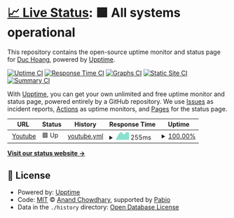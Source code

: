 # [📈 Live Status](https://theweezar.github.io/upptime-demo): <!--live status--> **🟩 All systems operational**

This repository contains the open-source uptime monitor and status page for [Duc Hoang](https://theweezar.github.io/upptime-demo), powered by [Upptime](https://github.com/upptime/upptime).

[![Uptime CI](https://github.com/theweezar/upptime-demo/workflows/Uptime%20CI/badge.svg)](https://github.com/theweezar/upptime-demo/actions?query=workflow%3A%22Uptime+CI%22)
[![Response Time CI](https://github.com/theweezar/upptime-demo/workflows/Response%20Time%20CI/badge.svg)](https://github.com/theweezar/upptime-demo/actions?query=workflow%3A%22Response+Time+CI%22)
[![Graphs CI](https://github.com/theweezar/upptime-demo/workflows/Graphs%20CI/badge.svg)](https://github.com/theweezar/upptime-demo/actions?query=workflow%3A%22Graphs+CI%22)
[![Static Site CI](https://github.com/theweezar/upptime-demo/workflows/Static%20Site%20CI/badge.svg)](https://github.com/theweezar/upptime-demo/actions?query=workflow%3A%22Static+Site+CI%22)
[![Summary CI](https://github.com/theweezar/upptime-demo/workflows/Summary%20CI/badge.svg)](https://github.com/theweezar/upptime-demo/actions?query=workflow%3A%22Summary+CI%22)

With [Upptime](https://upptime.js.org), you can get your own unlimited and free uptime monitor and status page, powered entirely by a GitHub repository. We use [Issues](https://github.com/theweezar/upptime-demo/issues) as incident reports, [Actions](https://github.com/theweezar/upptime-demo/actions) as uptime monitors, and [Pages](https://theweezar.github.io/upptime-demo) for the status page.

<!--start: status pages-->
<!-- This summary is generated by Upptime (https://github.com/upptime/upptime) -->
<!-- Do not edit this manually, your changes will be overwritten -->
<!-- prettier-ignore -->
| URL | Status | History | Response Time | Uptime |
| --- | ------ | ------- | ------------- | ------ |
| <img alt="" src="https://icons.duckduckgo.com/ip3/www.youtube.com.ico" height="13"> [Youtube](https://www.youtube.com/) | 🟩 Up | [youtube.yml](https://github.com/theweezar/upptime-demo/commits/HEAD/history/youtube.yml) | <details><summary><img alt="Response time graph" src="./graphs/youtube/response-time-week.png" height="20"> 255ms</summary><br><a href="https://theweezar.github.io/upptime-demo/history/youtube"><img alt="Response time 255" src="https://img.shields.io/endpoint?url=https%3A%2F%2Fraw.githubusercontent.com%2Ftheweezar%2Fupptime-demo%2FHEAD%2Fapi%2Fyoutube%2Fresponse-time.json"></a><br><a href="https://theweezar.github.io/upptime-demo/history/youtube"><img alt="24-hour response time 255" src="https://img.shields.io/endpoint?url=https%3A%2F%2Fraw.githubusercontent.com%2Ftheweezar%2Fupptime-demo%2FHEAD%2Fapi%2Fyoutube%2Fresponse-time-day.json"></a><br><a href="https://theweezar.github.io/upptime-demo/history/youtube"><img alt="7-day response time 255" src="https://img.shields.io/endpoint?url=https%3A%2F%2Fraw.githubusercontent.com%2Ftheweezar%2Fupptime-demo%2FHEAD%2Fapi%2Fyoutube%2Fresponse-time-week.json"></a><br><a href="https://theweezar.github.io/upptime-demo/history/youtube"><img alt="30-day response time 255" src="https://img.shields.io/endpoint?url=https%3A%2F%2Fraw.githubusercontent.com%2Ftheweezar%2Fupptime-demo%2FHEAD%2Fapi%2Fyoutube%2Fresponse-time-month.json"></a><br><a href="https://theweezar.github.io/upptime-demo/history/youtube"><img alt="1-year response time 255" src="https://img.shields.io/endpoint?url=https%3A%2F%2Fraw.githubusercontent.com%2Ftheweezar%2Fupptime-demo%2FHEAD%2Fapi%2Fyoutube%2Fresponse-time-year.json"></a></details> | <details><summary><a href="https://theweezar.github.io/upptime-demo/history/youtube">100.00%</a></summary><a href="https://theweezar.github.io/upptime-demo/history/youtube"><img alt="All-time uptime 100.00%" src="https://img.shields.io/endpoint?url=https%3A%2F%2Fraw.githubusercontent.com%2Ftheweezar%2Fupptime-demo%2FHEAD%2Fapi%2Fyoutube%2Fuptime.json"></a><br><a href="https://theweezar.github.io/upptime-demo/history/youtube"><img alt="24-hour uptime 100.00%" src="https://img.shields.io/endpoint?url=https%3A%2F%2Fraw.githubusercontent.com%2Ftheweezar%2Fupptime-demo%2FHEAD%2Fapi%2Fyoutube%2Fuptime-day.json"></a><br><a href="https://theweezar.github.io/upptime-demo/history/youtube"><img alt="7-day uptime 100.00%" src="https://img.shields.io/endpoint?url=https%3A%2F%2Fraw.githubusercontent.com%2Ftheweezar%2Fupptime-demo%2FHEAD%2Fapi%2Fyoutube%2Fuptime-week.json"></a><br><a href="https://theweezar.github.io/upptime-demo/history/youtube"><img alt="30-day uptime 100.00%" src="https://img.shields.io/endpoint?url=https%3A%2F%2Fraw.githubusercontent.com%2Ftheweezar%2Fupptime-demo%2FHEAD%2Fapi%2Fyoutube%2Fuptime-month.json"></a><br><a href="https://theweezar.github.io/upptime-demo/history/youtube"><img alt="1-year uptime 100.00%" src="https://img.shields.io/endpoint?url=https%3A%2F%2Fraw.githubusercontent.com%2Ftheweezar%2Fupptime-demo%2FHEAD%2Fapi%2Fyoutube%2Fuptime-year.json"></a></details>

<!--end: status pages-->

[**Visit our status website →**](https://theweezar.github.io/upptime-demo)

## 📄 License

- Powered by: [Upptime](https://github.com/upptime/upptime)
- Code: [MIT](./LICENSE) © [Anand Chowdhary](https://anandchowdhary.com), supported by [Pabio](https://pabio.com)
- Data in the `./history` directory: [Open Database License](https://opendatacommons.org/licenses/odbl/1-0/)
